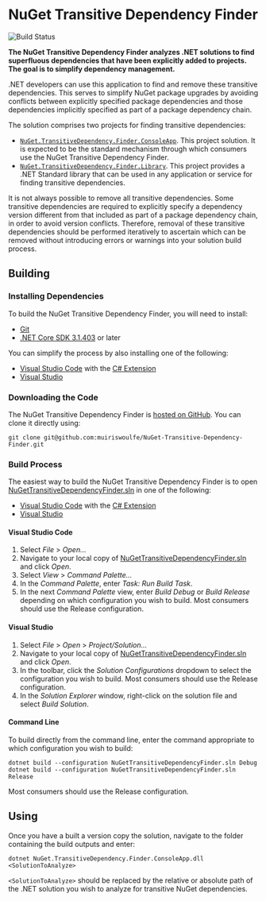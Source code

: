 <!-- © Muiris Woulfe. Licensed under the MIT License. -->

# NuGet Transitive Dependency Finder

![Build Status][buildbadge]

**The NuGet Transitive Dependency Finder analyzes .NET solutions to find
superfluous dependencies that have been explicitly added to projects. The goal
is to simplify dependency management.**

.NET developers can use this application to find and remove these transitive
dependencies. This serves to simplify NuGet package upgrades by avoiding
conflicts between explicitly specified package dependencies and those
dependencies implicitly specified as part of a package dependency chain.

The solution comprises two projects for finding transitive dependencies:

- [`NuGet.TransitiveDependency.Finder.ConsoleApp`][codeconsoleapp]. This project
  solution. It is expected to be the standard mechanism through which consumers
  use the NuGet Transitive Dependency Finder.
- [`NuGet.TransitiveDependency.Finder.Library`][codelibrary]. This project
  provides a .NET Standard library that can be used in any application or
  service for finding transitive dependencies.

It is not always possible to remove all transitive dependencies. Some transitive
dependencies are required to explicitly specify a dependency version different
from that included as part of a package dependency chain, in order to avoid
version conflicts. Therefore, removal of these transitive dependencies should be
performed iteratively to ascertain which can be removed without introducing
errors or warnings into your solution build process.

## Building

### Installing Dependencies

To build the NuGet Transitive Dependency Finder, you will need to install:

- [Git][git]
- [.NET Core SDK 3.1.403][netcoresdk] or later

You can simplify the process by also installing one of the following:

- [Visual Studio Code][vscode] with the [C# Extension][vscodecsharp]
- [Visual Studio][vs]

### Downloading the Code

The NuGet Transitive Dependency Finder is [hosted on GitHub][github]. You can
clone it directly using:

```Batchfile
git clone git@github.com:muiriswoulfe/NuGet-Transitive-Dependency-Finder.git
```

### Build Process

The easiest way to build the NuGet Transitive Dependency Finder is to open
[NuGetTransitiveDependencyFinder.sln][codesolution] in one of the following:

- [Visual Studio Code][vscode] with the [C# Extension][vscodecsharp]
- [Visual Studio][vs]

#### Visual Studio Code

1. Select *File* > *Open...*
1. Navigate to your local copy of
   [NuGetTransitiveDependencyFinder.sln][codesolution] and click *Open*.
1. Select *View* > *Command Palette...*
1. In the *Command Palette*, enter *Task: Run Build Task*.
1. In the next *Command Palette* view, enter *Build Debug* or *Build Release*
   depending on which configuration you wish to build. Most consumers should use
   the Release configuration.

#### Visual Studio

1. Select *File* > *Open* > *Project/Solution...*
1. Navigate to your local copy of
   [NuGetTransitiveDependencyFinder.sln][codesolution] and click *Open*.
1. In the toolbar, click the *Solution Configurations* dropdown to select the
   configuration you wish to build. Most consumers should use the Release
   configuration.
1. In the *Solution Explorer* window, right-click on the solution file and
   select *Build Solution*.

#### Command Line

To build directly from the command line, enter the command appropriate to which
configuration you wish to build:

```Batchfile
dotnet build --configuration NuGetTransitiveDependencyFinder.sln Debug
dotnet build --configuration NuGetTransitiveDependencyFinder.sln Release
```

Most consumers should use the Release configuration.

## Using

Once you have a built a version copy the solution, navigate to the folder
containing the build outputs and enter:

```Batchfile
dotnet NuGet.TransitiveDependency.Finder.ConsoleApp.dll <SolutionToAnalyze>
```

`<SolutionToAnalyze>` should be replaced by the relative or absolute path of
the .NET solution you wish to analyze for transitive NuGet dependencies.

[buildbadge]: https://github.com/muiriswoulfe/NuGet-Transitive-Dependency-Finder/workflows/Build/badge.svg
[codeconsoleapp]: https://github.com/muiriswoulfe/NuGet-Transitive-Dependency-Finder/tree/main/src/NuGet.TransitiveDependency.Finder.ConsoleApp
[codelibrary]:  https://github.com/muiriswoulfe/NuGet-Transitive-Dependency-Finder/tree/main/src/NuGet.TransitiveDependency.Finder.Library
[codesolution]: https://github.com/muiriswoulfe/NuGet-Transitive-Dependency-Finder/blob/main/NuGetTransitiveDependencyFinder.sln
[git]: https://git-scm.com/
[github]: https://github.com/muiriswoulfe/NuGet-Transitive-Dependency-Finder
[netcoresdk]: https://dotnet.microsoft.com/download/dotnet-core/3.1
[vs]: https://visualstudio.microsoft.com/
[vscode]: https://code.visualstudio.com/
[vscodecsharp]: https://marketplace.visualstudio.com/items?itemName=ms-dotnettools.csharp
